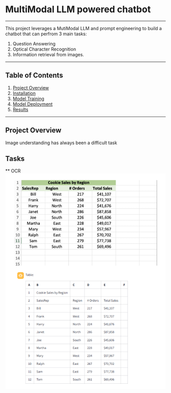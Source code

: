 # MultiModal LLM powered chatbot

---

This project leverages a MutiModal LLM and prompt engineering to build a chatbot that can perfrom 3 main tasks:
1. Question Answering
2. Optical Character Recognition
3. Information retrieval from images.

 ---

## Table of Contents
1. [Project Overview](#project-overview)
2. [Installation](#installation)
3. [Model Training](#model-training)
4. [Model Deployment](#model-deployment)
5. [Results](#results)

---

## Project Overview

Image understanding has always been a difficult task


## Tasks 
** OCR 
![images](https://github.com/00VALAK00/MultiModal-Chatbot/blob/master/images/OCR%20task/Screenshot%202024-12-17%20233750.png)


